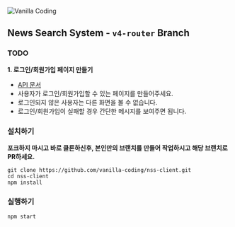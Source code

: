 ![Vanilla Coding](https://s3.ap-northeast-2.amazonaws.com/vanilla-coding/Assets/logo_regular%403x.png)

## News Search System - `v4-router` Branch

### TODO

**1. 로그인/회원가입 페이지 만들기**
- [API 문서](https://github.com/vanilla-coding/nss-api)
- 사용자가 로그인/회원가입할 수 있는 페이지를 만들어주세요.
- 로그인되지 않은 사용자는 다른 화면을 볼 수 없습니다.
- 로그인/회원가입이 실패할 경우 간단한 메시지를 보여주면 됩니다.

### 설치하기

**포크하지 마시고 바로 클론하신후, 본인만의 브랜치를 만들어 작업하시고 해당 브랜치로 PR하세요.**

```
git clone https://github.com/vanilla-coding/nss-client.git
cd nss-client
npm install
```

### 실행하기

```
npm start
```
